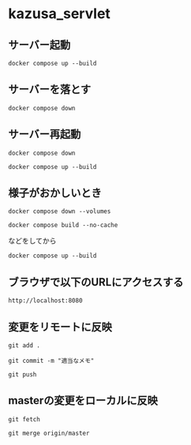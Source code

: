 # kazusa_servlet

## サーバー起動

```
docker compose up --build
```

## サーバーを落とす

```
docker compose down
```

## サーバー再起動

```
docker compose down
```
```
docker compose up --build
```

## 様子がおかしいとき


```
docker compose down --volumes
```

```
docker compose build --no-cache
```

などをしてから

```
docker compose up --build
```

## ブラウザで以下のURLにアクセスする

```
http://localhost:8080
```

## 変更をリモートに反映

```
git add .
```

```
git commit -m "適当なメモ"
```

```
git push
```

## masterの変更をローカルに反映

```
git fetch
```

```
git merge origin/master
```

